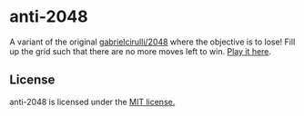 anti-2048
=========

A variant of the original [gabrielcirulli/2048](https://github.com/gabrielecirulli/2048) where the objective is to lose! Fill up the grid such that there are no more moves left to win. [Play it here](http://abhiskk.github.io/anti-2048/).

## License
anti-2048 is licensed under the [MIT license.](https://github.com/abhiskk/anti-2048/blob/master/LICENSE)
